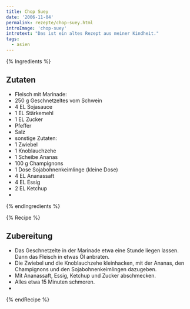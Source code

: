 ```yaml
---
title: Chop Suey
date: '2006-11-04'
permalink: rezepte/chop-suey.html
introImage: 'chop-suey'
introtext: "Das ist ein altes Rezept aus meiner Kindheit."
tags:
  - asien
---
```



{% Ingredients %}

## Zutaten

- Fleisch mit Marinade:
- 250 g Geschnetzeltes vom Schwein
- 4 EL Sojasauce
- 1 EL Stärkemehl
- 1 EL Zucker
- Pfeffer
- Salz
- sonstige Zutaten:
- 1 Zwiebel
- 1 Knoblauchzehe
- 1 Scheibe Ananas
- 100 g Champignons
- 1 Dose Sojabohnenkeimlinge (kleine Dose)
- 4 EL Ananassaft
- 4 EL Essig
- 2 EL Ketchup
-
{% endIngredients %}

{% Recipe %}

## Zubereitung

- Das Geschnetzelte in der Marinade etwa eine Stunde liegen lassen. Dann das Fleisch in etwas Öl anbraten.
- Die Zwiebel und die Knoblauchzehe kleinhacken, mit der Ananas, den Champignons und den Sojabohnenkeimlingen dazugeben.
- Mit Ananassaft, Essig, Ketchup und Zucker abschmecken.
- Alles etwa 15 Minuten schmoren.
-
{% endRecipe %}

